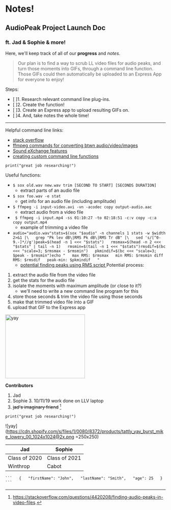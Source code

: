# Notes!

## AudioPeak Project Launch Doc

### ft. Jad & Sophie & more!

Here, we'll keep track of all of our **progress** and *notes*.

> Our plan is to find a way to scrub LL video files for audio peaks, and turn those moments into GIFs, through a command line function. Those GIFs could then automatically be uploaded to an Express App for everyone to enjoy!

Steps:
- [ ]1. Research relevant command line plug-ins.
- [ ]2. Create the function!
- [ ]3. Create an Express app to upload resulting GIFs on.
- [ ]4. And, take notes the whole time!

---

Helpful command line links: 
- [stack overflow](https://stackoverflow.com/questions/4420208/finding-audio-peaks-in-video-files)
- [ffmpeg commands for converting btwn audio/video/images](https://www.tecmint.com/ffmpeg-commands-for-video-audio-and-image-conversion-in-linux/)
- [Sound eXchange features ](http://sox.sourceforge.net/Docs/Features) 
- [creating custom command line functions](https://codeburst.io/how-to-create-shortcut-commands-in-the-terminal-for-your-mac-9e016e25e4d7)

`print("great job researching!")`

Useful functions:
- `$ sox old.wav new.wav trim [SECOND TO START] [SECONDS DURATION]`
	- extract parts of an audio file
- `$ sox foo.wav -e stat`
	- get info for an audio file (including amplitude)
- `$ ffmpeg -i input-video.avi -vn -acodec copy output-audio.aac` 
	- extract audio from a video file
- ` $ ffmpeg -i input.mp4 -ss 01:10:27 -to 02:18:51 -c:v copy -c:a copy output.mp4`
	- example of trimming a video file
- `audio="audio.wav"stats=$(sox "$audio" -n channels 1 stats -w $width 2>&1 |\  
grep "Pk lev dB\|RMS Pk dB\|RMS Tr dB" |\  
sed 's/[^0-9.-]*//g')peak=$(head -n 1 <<< "$stats")  
rmsmax=$(head -n 2 <<< "$stats" | tail -n 1)  
rmsmin=$(tail -n 1 <<< "$stats")rmsdif=$(bc <<< "scale=3; $rmsmax - $rmsmin")  
pkmindif=$(bc <<< "scale=3; $peak - $rmsmin")echo "  
max RMS: $rmsmax  
min RMS: $rmsmin diff RMS: $rmsdif  
peak-min: $pkmindif  
"`
	- [potential finding peaks using RMS  script ](https://stackoverflow.com/questions/43415353/explanation-of-audio-stat-using-sox)
Potential process:
1. extract the audio file from the video file
2. get the stats for the audio file
3. isolate the moments with maximum amplitude (or close to it?)
	- we'll need to write a new command line program for this
4. store those seconds & trim the video file using those seconds
5. make that trimmed video file into a GIF
6. upload that GIF to the Express app

<img src="https://cdn.shopify.com/s/files/1/0080/8372/products/tattly_yay_burst_mike_lowery_00_1024x1024@2x.png?v=1566225019"  alt="yay"  style="width:250px;height:200px;">

**Contributors**
1. Jad
2. Sophie
	3. 10/11/19 work done on LLV laptop
3. ~~jad's imaginary friend~~
[^1]

[^1]: https://stackoverflow.com/questions/4420208/finding-audio-peaks-in-video-files.

`print("great job researching!")`

![yay](https://cdn.shopify.com/s/files/1/0080/8372/products/tattly_yay_burst_mike_lowery_00_1024x1024@2x.png =250x250)

| Jad | Sophie |
| ----------- | ----------- |
| Class of 2020 | Class of 2021 |
| Winthrop | Cabot |

` ```  
{  
"firstName": "John",  
"lastName": "Smith",  
"age": 25  
}  
``` `
<!--stackedit_data:
eyJoaXN0b3J5IjpbNjEyMTE5NDgxLDEyNTA1ODU2MiwyNjEyNj
E5MzAsMzY3NjM3NjY4LDg4MzMzNTk5MiwxMTk2OTcyODY5LDY3
MzkxMDIyNCw5MTY4MjIxOSw0NzgwMTU5MjEsLTE5NTk2NTgzNT
IsMjY0MDE2ODI4LC0xNTg5ODQ4MTE3LDIyMDQ1NTE1MiwtMjY1
MDE1MjgwLC0yMDYyMDA4NzQyXX0=
-->